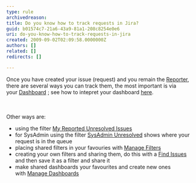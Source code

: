 ```yaml
---
type: rule
archivedreason: 
title: Do you know how to track requests in Jira?
guid: b01574c7-21a6-43a9-81a1-208c8254e0e6
uri: do-you-know-how-to-track-requests-in-jira
created: 2009-09-02T02:09:58.0000000Z
authors: []
related: []
redirects: []

---
```



Once you have created your issue (request) and you remain the <a shape="rect" href="/Management/RulesToBetterJira/Pages/ReportesAndAssignees.aspx">Reporter</a>, there are several ways&#160;you can track them, the&#160;most important is via your&#160;<a shape="rect" href="http&#58;//jira.ssw.com.au/secure/Dashboard.jspa" class="ms-rteCustom-External" target="_blank">Dashboard</a>&#160;; see how to intepret your dashboard <a shape="rect" href="/Management/RulesToBetterJira/Pages/SystemDashboard.aspx">here</a>. 
​
<br><excerpt class='endintro'></excerpt><br>

  <br>
Other ways are&#58;<br>
<ul>
    <li>using the filter <a shape="rect" href="/Management/RulesToBetterJira/Pages/TrackingRequests.aspx" class="ms-rteCustom-External" target="_blank">My Reported Unresolved Issues</a> </li>
    <li>for SysAdmin using the filter <a shape="rect" href="/Management/RulesToBetterJira/Pages/TrackingRequests.aspx" class="ms-rteCustom-External" target="_blank">SysAdmin Unresolved</a>&#160;shows where your request is in the queue </li>
    <li>placing&#160;shared filters in your favouries with&#160;<a shape="rect" href="/Management/RulesToBetterJira/Pages/TrackingRequests.aspx" class="ms-rteCustom-External" target="_blank">Manage Filters</a> </li>
    <li>creating your own filters and sharing them, do this with a&#160;<a shape="rect" href="/Management/RulesToBetterJira/Pages/TrackingRequests.aspx" class="ms-rteCustom-External" target="_blank">Find Issues </a>and then save it as a filter and share it </li>
    <li>make&#160;shared dashboards your favourites and create new ones with&#160;<a shape="rect" href="/Management/RulesToBetterJira/Pages/TrackingRequests.aspx" class="ms-rteCustom-External" target="_blank">Manage Dashboards</a> </li>
</ul>



